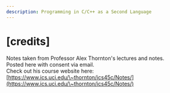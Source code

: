 ```yaml
---
description: Programming in C/C++ as a Second Language
---
```


# \[credits]

Notes taken from Professor Alex Thornton's lectures and notes. \
Posted here with consent via email.\
Check out his course website here: [https://www.ics.uci.edu/\~thornton/ics45c/Notes/](https://www.ics.uci.edu/\~thornton/ics45c/Notes/)
